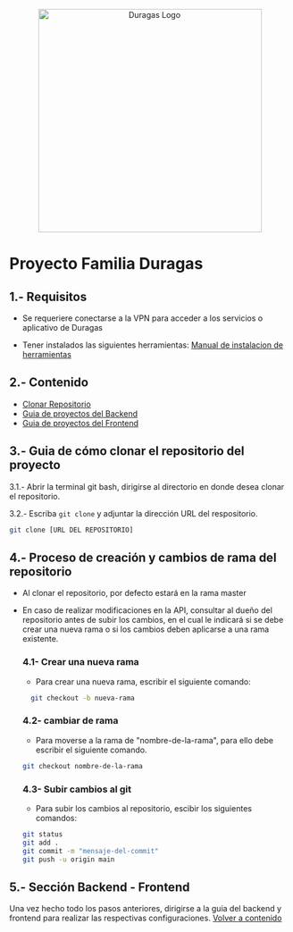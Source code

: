 <p align="center"><a href="#" target="_blank"><img src="https://duragaspromo.com/img/logo.png" width="400" alt="Duragas Logo"></a></p>

# Proyecto Familia Duragas

## 1.- Requisitos

- Se requeriere conectarse a la VPN para acceder a los servicios o aplicativo de Duragas

- Tener instalados las siguientes herramientas: [Manual de instalacion de herramientas](https://github.com/JoelBaj/API/blob/main/Herramientas.md)

## 2.- Contenido

- [Clonar Repositorio](#3--guia-de-cómo-clonar-el-repositorio-del-proyecto)
- [Guia de proyectos del Backend](https://github.com/JoelBaj/API/blob/main/backend.md)
- [Guia de proyectos del Frontend](https://github.com/JoelBaj/API/blob/main/frontend.md)

## 3.- Guia de cómo clonar el repositorio del proyecto

<!-- 3.1.- Primero debe copiar la url del respositorio -->

3.1.- Abrir la terminal git bash, dirigirse al directorio en donde desea clonar el repositorio.

3.2.- Escriba `git clone` y adjuntar la dirección URL del respositorio.

```bash
git clone [URL DEL REPOSITORIO]
```

## 4.- Proceso de creación y cambios de rama del repositorio

- Al clonar el repositorio, por defecto estará en la rama master
- En caso de realizar modificaciones en la API, consultar al dueño del repositorio antes de subir los cambios, en el cual le indicará si se debe crear una nueva rama o si los cambios deben aplicarse a una rama existente.

  ### 4.1- Crear una nueva rama

  - Para crear una nueva rama, escribir el siguiente comando:

  ```bash
    git checkout -b nueva-rama
  ```

  ### 4.2- cambiar de rama

  - Para moverse a la rama de "nombre-de-la-rama", para ello debe escribir el siguiente comando.

  ```bash
  git checkout nombre-de-la-rama
  ```

  ### 4.3- Subir cambios al git

  - Para subir los cambios al repositorio, escibir los siguientes comandos:

  ```bash
  git status
  git add .
  git commit -m "mensaje-del-commit"
  git push -u origin main
  ```

## 5.- Sección Backend - Frontend

Una vez hecho todo los pasos anteriores, dirigirse a la guia del backend y frontend para realizar las respectivas configuraciones. [Volver a contenido](#2--contenido)

<!-- ## 6.-Documentacion de Git

- [Git](https://git-scm.com/docs/git/es)
- [GitHub](https://docs.github.com/es/repositories/creating-and-managing-repositories/cloning-a-repository) -->
